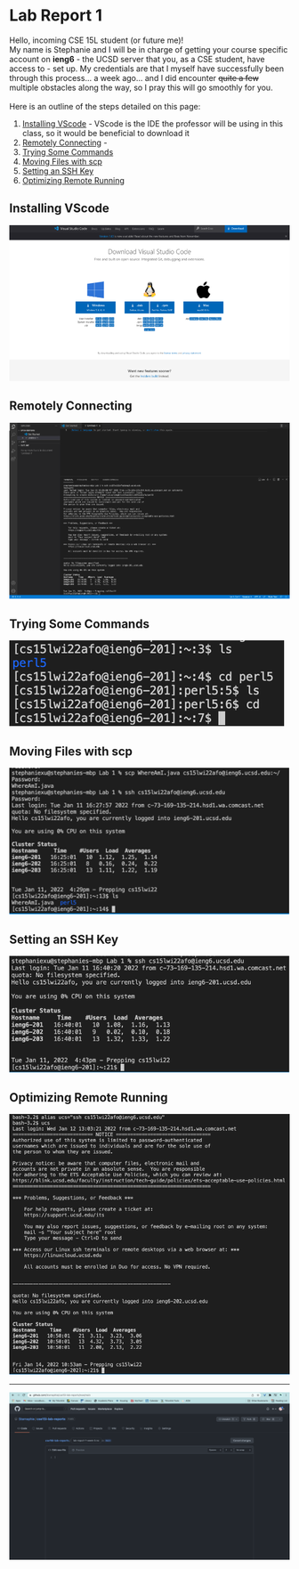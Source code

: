 # Lab Report 1
Hello, incoming CSE 15L student (or future me)! <br/>
My name is Stephanie and I will be in charge of getting your course specific account on **ieng6** - the UCSD server that you, as a CSE student, have access to - set up. My credentials are that I myself have successfully been through this process... a week ago... and I did encounter ~~quite a few~~ multiple obstacles along the way, so I pray this will go smoothly for you. <br/>
<br/>
Here is an outline of the steps detailed on this page:
1. [Installing VScode](#step-1) - VScode is the IDE the professor will be using in this class, so it would be beneficial to download it
2. [Remotely Connecting](#step-2) - 
3. [Trying Some Commands](#step-3)
4. [Moving Files with scp](#step-4)
5. [Setting an SSH Key](#step-5)
6. [Optimizing Remote Running](#step-6)

## <a name="step-1"> Installing VScode </a>
![Screenshot 1](photos/lr1/installing-vscode.png)
## <a name="step-2"></a> Remotely Connecting
![Screenshot 1](photos/lr1/remotely-connecting.png)
## <a name="step-3"></a> Trying Some Commands
![Screenshot 1](photos/lr1/trying-commands.png)
## <a name="step-4"></a> Moving Files with scp
![Screenshot 1](photos/lr1/moving-files.png)
## <a name="step-5"></a> Setting an SSH Key
![Screenshot 1](photos/lr1/ssh-key.png)
## <a name="step-6"></a> Optimizing Remote Running
![Screenshot 1](photos/lr1/optimizing-running.png)

---
![Screenshot 1](photos/lr1/screenshot.png)